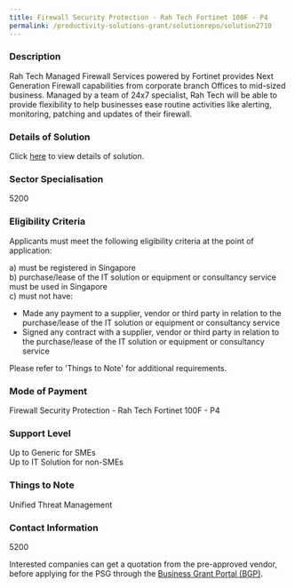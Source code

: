 ```yaml
---
title: Firewall Security Protection - Rah Tech Fortinet 100F - P4
permalink: /productivity-solutions-grant/solutionrepo/solution2710
---
```


### Description

Rah Tech Managed Firewall Services powered by Fortinet provides Next Generation Firewall capabilities from corporate branch Offices to mid-sized business. Managed by a team of 24x7 specialist, Rah Tech will be able to provide flexibility to help businesses ease routine activities like alerting, monitoring, patching and updates of their firewall.

### Details of Solution

Click <a href='Rah Tech Pte Ltd' target='_blank' rel='noopener'>here</a> to view details of solution.

### Sector Specialisation

 5200 

### Eligibility Criteria

Applicants must meet the following eligibility criteria at the point of application:

a) must be registered in Singapore <br>
b) purchase/lease of the IT solution or equipment or consultancy service must be used in Singapore <br>
c) must not have:
- Made any payment to a supplier, vendor or third party in relation to the purchase/lease of the IT solution or equipment or consultancy service
- Signed any contract with a supplier, vendor or third party in relation to the purchase/lease of the IT solution or equipment or consultancy service

Please refer to 'Things to Note' for additional requirements.

### Mode of Payment
Firewall Security Protection - Rah Tech Fortinet 100F - P4

### Support Level
Up to Generic for SMEs <br>
Up to IT Solution for non-SMEs

### Things to Note
Unified Threat Management

### Contact Information
5200

Interested companies can get a quotation from the pre-approved vendor, before applying for the PSG through the <a target='_blank' rel='noopener' href='https://www.businessgrants.gov.sg/'>Business Grant Portal (BGP)</a>.
